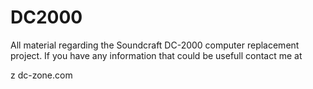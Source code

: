 # DC2000

All material regarding the Soundcraft DC-2000 computer replacement project.
If you have any information that could be usefull contact me at

z <at> dc-zone.com

